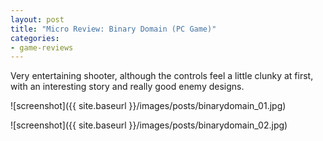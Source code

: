```yaml
---
layout: post
title: "Micro Review: Binary Domain (PC Game)"
categories:
- game-reviews
---
```


Very entertaining shooter, although the controls feel a little clunky at first, with an interesting story and really good enemy designs.


![screenshot]({{ site.baseurl }}/images/posts/binarydomain_01.jpg)

![screenshot]({{ site.baseurl }}/images/posts/binarydomain_02.jpg)

